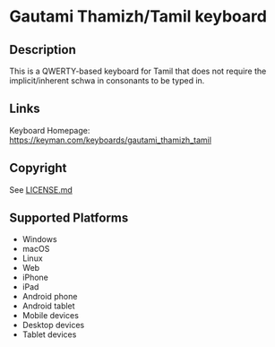 Gautami Thamizh/Tamil keyboard
==============

Description
-----------
This is a QWERTY-based keyboard for Tamil that does not require the implicit/inherent schwa in consonants to be typed in.

Links
-----
Keyboard Homepage: https://keyman.com/keyboards/gautami_thamizh_tamil

Copyright
---------
See [LICENSE.md](LICENSE.md)

Supported Platforms
-------------------
 * Windows
 * macOS
 * Linux
 * Web
 * iPhone
 * iPad
 * Android phone
 * Android tablet
 * Mobile devices
 * Desktop devices
 * Tablet devices


